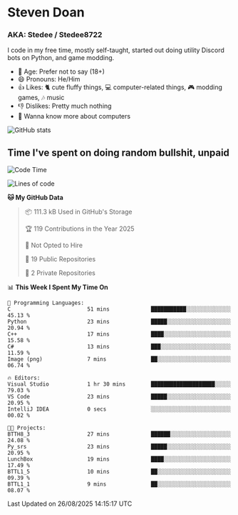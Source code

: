 # Steven Doan
### AKA: Stedee / Stedee8722
I code in my free time, mostly self-taught, started out doing utility Discord bots on Python, and game modding.

- 🤔 Age: Prefer not to say (18+)
- 😄 Pronouns: He/Him
- 👍 Likes: 🐈 cute fluffy things, 💻 computer-related things, 🎮 modding games, 🎶 music
- 👎 Dislikes: Pretty much nothing
- 🥹 Wanna know more about computers

![GitHub stats](https://github-readme-stats-iota-mocha-40.vercel.app/api?username=Stedee8722&show=prs_merged,prs_merged_percentage&show_icons=true&theme=transparent)

## Time I've spent on doing random bullshit, unpaid
<!--START_SECTION:Time I've spent on doing random bullshit, unpaid-->
![Code Time](http://img.shields.io/badge/Code%20Time-312%20hrs%2023%20mins-blue)

![Lines of code](https://img.shields.io/badge/From%20Hello%20World%20I%27ve%20Written-87.2%20thousand%20lines%20of%20code-blue)

**🐱 My GitHub Data** 

> 📦 111.3 kB Used in GitHub's Storage 
 > 
> 🏆 119 Contributions in the Year 2025
 > 
> 🚫 Not Opted to Hire
 > 
> 📜 19 Public Repositories 
 > 
> 🔑 2 Private Repositories 
 > 
📊 **This Week I Spent My Time On** 

```text
💬 Programming Languages: 
C                        51 mins             ███████████░░░░░░░░░░░░░░   45.13 % 
Python                   23 mins             █████░░░░░░░░░░░░░░░░░░░░   20.94 % 
C++                      17 mins             ████░░░░░░░░░░░░░░░░░░░░░   15.58 % 
C#                       13 mins             ███░░░░░░░░░░░░░░░░░░░░░░   11.59 % 
Image (png)              7 mins              ██░░░░░░░░░░░░░░░░░░░░░░░   06.74 % 

🔥 Editors: 
Visual Studio            1 hr 30 mins        ████████████████████░░░░░   79.03 % 
VS Code                  23 mins             █████░░░░░░░░░░░░░░░░░░░░   20.95 % 
IntelliJ IDEA            0 secs              ░░░░░░░░░░░░░░░░░░░░░░░░░   00.02 % 

🐱‍💻 Projects: 
BTTH8_3                  27 mins             ██████░░░░░░░░░░░░░░░░░░░   24.08 % 
Py_srs                   23 mins             █████░░░░░░░░░░░░░░░░░░░░   20.95 % 
LunchBox                 19 mins             ████░░░░░░░░░░░░░░░░░░░░░   17.49 % 
BTTL1_5                  10 mins             ██░░░░░░░░░░░░░░░░░░░░░░░   09.39 % 
BTTL1_1                  9 mins              ██░░░░░░░░░░░░░░░░░░░░░░░   08.07 % 
```


 Last Updated on 26/08/2025 14:15:17 UTC
<!--END_SECTION:Time I've spent on doing random bullshit, unpaid-->
